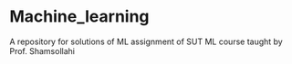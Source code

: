 # Machine_learning
A repository for solutions of ML assignment of SUT ML course taught by Prof. Shamsollahi
